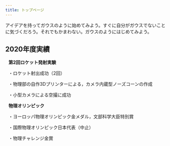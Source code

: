 ```yaml
---
title: トップページ
---
```

アイデアを持ってガウスのように始めてみよう。すぐに自分がガウスでないことに気づくだろう。それでもかまわない。ガウスのようにはじめてみよう。
<br>

<h2>2020年度実績</h2>
<div style="margin-left:10px;">

**第2回ロケット発射実験**

・ロケット射出成功（2回）

・物理部の自作3Dプリンターによる，カメラ内蔵型ノーズコーンの作成

・小型カメラによる空撮に成功

**物理オリンピック**

・ヨーロッパ物理オリンピック金メダル，文部科学大臣特別賞

・国際物理オリンピック日本代表（中止）

・物理チャレンジ金賞

</div>